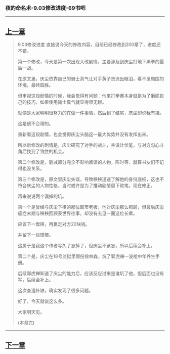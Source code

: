 ### 夜的命名术-9.03修改进度-69书吧

--------
[上一章](./a7211dadc8d78e88cd6a83014ffe30c7.md)
--------


>
>
>
>9.03修改进度
>直接说今天的修改内容，目前已经修改到200章了，进度还不错。
>
>第一个修改，今天是第一次出现大改剧情，主要涉及到庆尘打地下黑拳的最后一战。
>
>在原文里，庆尘依靠自己的骑士真气让对手黄子贤流出眼泪，看不见周围的环境，最终取胜。
>
>但审视这段剧情的时候，我会觉得有问题：他来打拳赛本身就是为了磨砺自己的技巧，如果使用骑士真气就显得很无聊。
>
>就像是大家明明很努力的在做一件事情，然后到了结尾，庆尘却说我有挂。
>
>这是很不合理的。
>
>重新看这段剧情，也会觉得庆尘头脑这一最大优势并没有发挥出来。
>
>所以新修改的剧情是，庆尘研究了对手的战斗，并设计伏笔，与对方勾心斗角后找到了致胜的机会。
>
>第二个修改是，删减部分完全不影响阅读的人物，陈时等，就算书友们不记得也没关系。
>
>第三个修改是，原文里庆尘失误，导致秧秧迅速了解他的身份底细，这也不符合庆尘的人物性格，当时或许是为了推动剧情留下败笔，现在修正。
>
>再来说说两个漏掉的坑。
>
>第一个是曾经与庆尘下棋的那位超市老板，他对庆尘那么照顾，但最后庆尘癌症末期与秧秧回顾表世界往事，却没有去见一面这位长辈。
>
>应该下一盘棋，再赢走对方20块钱。
>
>并留下一些馈赠。
>
>这属于是我这个作者写久了忘掉了，但庆尘不该忘，所以后续会补上。
>
>第二个是，庆尘在18号监狱里假扮徐林森，坑了郭虎禅一波抢中年养生手册。
>
>后续郭虎禅知道了庆尘的能力后，应该反应过来是谁坑了他，但后面也没有写，后续会补上。
>
>这次查遗补缺，确实发现了很多问题。
>
>好了，今天就说这么多。
>
>大家明天见。
>
>(本章完)
>
>

--------
[下一章](./ae32d94686d7860104dd3c2709454658.md)
--------
